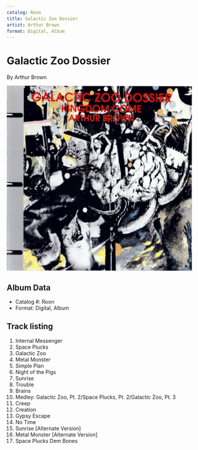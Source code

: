```yaml
---
catalog: Roon
title: Galactic Zoo Dossier
artist: Arthur Brown
format: Digital, Album
---
```


# Galactic Zoo Dossier

By Arthur Brown

![](../../assets/albumcovers/Arthur_Brown-Galactic_Zoo_Dossier.png)

## Album Data

- Catalog #: Roon
- Format: Digital, Album


## Track listing


1. Internal Messenger
2. Space Plucks
3. Galactic Zoo
4. Metal Monster
5. Simple Plan
6. Night of the Pigs
7. Sunrise
8. Trouble
9. Brains
10. Medley: Galactic Zoo, Pt. 2/Space Plucks, Pt. 2/Galactic Zoo, Pt. 3
11. Creep
12. Creation
13. Gypsy Escape
14. No Time
15. Sunrise [Alternate Version]
16. Metal Monster [Alternate Version]
17. Space Plucks Dem Bones

